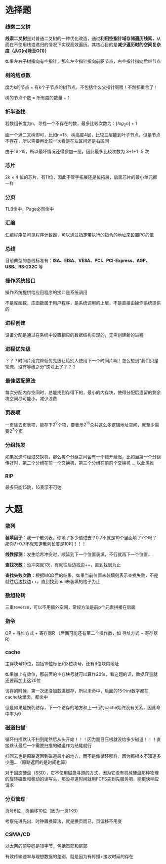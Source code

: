 # 选择题

### 线索二叉树

**线索二叉树**是对普通二叉树的一种优化改造，通过**利用空指针域存储遍历线索**，从而在不使用栈或递归的情况下实现高效遍历。其核心目的是**减少遍历时的空间复杂度（从O(n)降至O(1)）**

如果左右子树指向有空指针，那么左空指针指向前驱节点，右空指针指向后继节点

### 树的结点数

度为k的节点 = 有k个子节点的树节点，不包括什么父指针啊喂！不然都重合了！

树的节点个数 = 所有度的数量 + 1

### 折半查找

若数组长度为n，寻找一个不存在的数，最多比较次数为：$⌊log_2n⌋ + 1$

画一个满二叉树即可，比如n=15，树高度4层，比较三层能到叶子节点，但是节点不存在，所以需要再比较一次看是在左区间还是右区间

由于16>15，所以最坏情况还得多加一层，因此最多比较次数为 3+1+1=5 次

### 芯片

2k × 4 位的芯片，有11位，因此不管字拓展还是位拓展，后面芯片的最小单元都一样

### 分页

TLB命中，Page必然命中

### 汇编

汇编程序员可见程序计数器，可以通过指定带执行的指令的地址来设置PC的值

### 总线

目前典型的总线标准有：**ISA、EISA、VESA、PCI、PCI-Express、AGP、USB、RS-232C** 等

### 操作系统接口

操作系统提供给应用程序的接口是系统调用

不是库函数，库函数属于用户程序，是系统调用的上层，不是直接由操作系统提供的

### 进程创建

设备分配是通过在系统中设置相应的数据结构实现的，无需创建新的进程

### 进程优先级

？？？时间片用完降低优先级让给别人使用下一个时间片啊！怎么想到“我们只是轮流，没有等级之分”这块上了？？？

### 最佳适配算法

每次分配内存空间时，总能找到存得下的，最小的内存块，使得分配后遗留的剩余块空间尽可能小，减少浪费

### 页表项

一页除去页表项，能存下$2^9$个项，要表示$2^{16}$总共这么多逻辑地址空间，就至少需要$2^7$个页

### 分组转发

如果发送时经过交换机，那么每个分组之间会有一个错开延迟，比如当第一个分组传好时，第二个分组在前一个交换机，第三个分组在前前个交换机 ... 以此类推

### RIP

最多只能15跳，16表示不可达



# 大题

### 散列

**装填因子**：我一个散列表，你填了多少值进去？0.7不就是10个里面填了7个吗？那你7÷0.7不就知道散列长度是10吗！！！

**线性探测**：发生哈希冲突时，顺延到下一个位置装填，不行就再下一个位置...

**查找次数**：没冲突就1次，有就往后边找边++，直到找到为止

**查找失败次数**：根据MOD后的结果，如果当前位置未装填则表示查找失败，不是就往后边找边++，直到找到null未装填的格子为止

### 数组轮转

三重reverse，可以不用额外空间，常规方法是前p个元素拼接在后面

### 指令

OP + 寻址方式 + 寄存器R （后面可能还有第二个操作数，如 寻址方式 + 寄存器R）

### cache

主存块号19位，包括19位标记和3位块号，还有6位块内地址

如果加上有效位，那前面的主存块号就可以算作20位，看这题的话，数据容量就还要再加上这20位

访存的时候，第一次还没加载进缓存，所以未命中，后面的15个int数字都在cache块里面，都命中

但是如果是按列访存，下一个访存的地方和上一行的cache始终没有关系，因此命中率为0

### 磁道扫描

循环扫描默认不扫到尾然后从头开始！！！因为题目压根就没给多少磁道！！！直接默认最后一个需要扫描的磁道作为结尾就行

扫回去也是原路返回到磁道最小的地方，而不是像循环那样，因为都根本不知道多少圈...（原路返回的是时间也算）

对于固态硬盘（SSD），它不使用磁盘寻道的方式，因为它没有机械硬盘那种物理的旋转磁盘和移动的读写头，那没寻道时间就用FCFS先到先服务吧，能更快响应请求

### 分页管理

页号6位，页偏移10位（因为一页1KB）

考察先进先出、时钟置换算法，就是换页而已，页偏移不用变

### CSMA/CD

以太网的前导码是18字节，包括首部和尾部

有效传输速率与理想数据的差别，就是因为有传播+接收时延的存在
